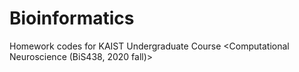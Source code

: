 Bioinformatics
===

Homework codes for KAIST Undergraduate Course <Computational Neuroscience (BiS438, 2020 fall)>

